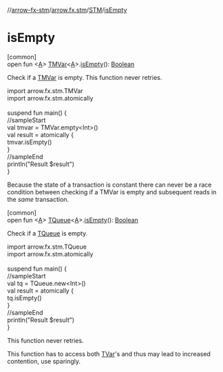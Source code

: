 //[arrow-fx-stm](../../../index.md)/[arrow.fx.stm](../index.md)/[STM](index.md)/[isEmpty](is-empty.md)

# isEmpty

[common]\
open fun &lt;[A](is-empty.md)&gt; [TMVar](../-t-m-var/index.md)&lt;[A](is-empty.md)&gt;.[isEmpty](is-empty.md)(): [Boolean](https://kotlinlang.org/api/latest/jvm/stdlib/kotlin/-boolean/index.html)

Check if a [TMVar](../-t-m-var/index.md) is empty. This function never retries.

import arrow.fx.stm.TMVar\
import arrow.fx.stm.atomically\
\
suspend fun main() {\
  //sampleStart\
  val tmvar = TMVar.empty&lt;Int&gt;()\
  val result = atomically {\
    tmvar.isEmpty()\
  }\
  //sampleEnd\
  println("Result $result")\
}<!--- KNIT example-stm-17.kt -->

Because the state of a transaction is constant there can never be a race condition between checking if a TMVar is empty and subsequent reads in the *same* transaction.

[common]\
open fun &lt;[A](is-empty.md)&gt; [TQueue](../-t-queue/index.md)&lt;[A](is-empty.md)&gt;.[isEmpty](is-empty.md)(): [Boolean](https://kotlinlang.org/api/latest/jvm/stdlib/kotlin/-boolean/index.html)

Check if a [TQueue](../-t-queue/index.md) is empty.

import arrow.fx.stm.TQueue\
import arrow.fx.stm.atomically\
\
suspend fun main() {\
  //sampleStart\
  val tq = TQueue.new&lt;Int&gt;()\
  val result = atomically {\
    tq.isEmpty()\
  }\
  //sampleEnd\
  println("Result $result")\
}<!--- KNIT example-stm-35.kt -->

This function never retries.

This function has to access both [TVar](../-t-var/index.md)'s and thus may lead to increased contention, use sparingly.
